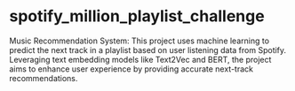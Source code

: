 # spotify_million_playlist_challenge
Music Recommendation System: This project uses machine learning to predict the next track in a playlist based on user listening data from Spotify. Leveraging text embedding models like Text2Vec and BERT, the project aims to enhance user experience by providing accurate next-track recommendations.
